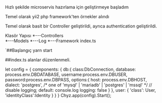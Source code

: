 Hızlı şekilde microservis hazırlama için geliştirmeye başladım

Temel olarak yii2 php framework'ten örnekler alındı

Temel olarak basit bir Controller geliştirildi, ayrıca authentication geliştirildi.

Klasör Yapısı
*---Controllers  
*---Models
*---Log
*---Framework
index.ts

`##Başlangıç
yarn start 

##index.ts alanlar düzenlenmeli.

let config = {
    components: {
        db:{
            class:DbConnection,
            database: process.env.DBDATABASE,
            username:process.env.DBUSER,
            password:process.env.DBPASS,
            options:{
                host: process.env.DBHOST,
                dialect: 'postgres',  /* one of 'mysql' | 'mariadb' | 'postgres' | 'mssql' */
                // disable logging; default: console.log
                logging: false
            }
        },
        user: {
            'class': User,
            'identityClass':Identity
        }
    }
}
Chyz.app(config).Start();


